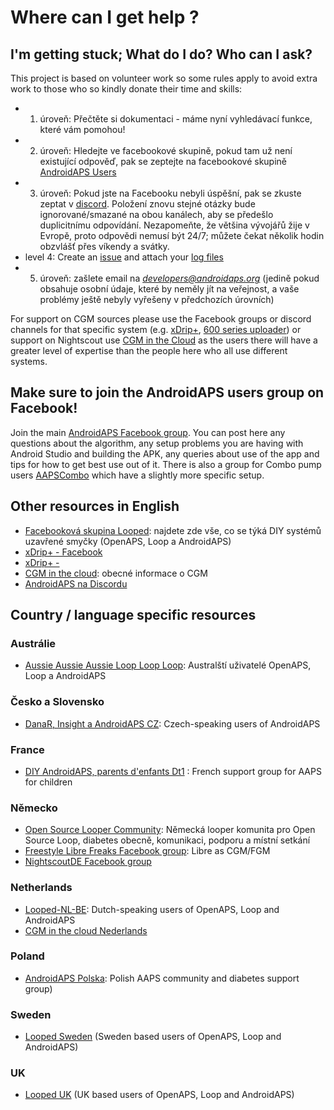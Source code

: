 # Where can I get help ?

## I'm getting stuck; What do I do? Who can I ask?

This project is based on volunteer work so some rules apply to avoid extra work to those who so kindly donate their time and skills:

* 1. úroveň: Přečtěte si dokumentaci - máme nyní vyhledávací funkce, které vám pomohou!
* 2. úroveň: Hledejte ve facebookové skupině, pokud tam už není existující odpověď, pak se zeptejte na facebookové skupině [AndroidAPS Users](https://www.facebook.com/groups/1900195340201874/)
* 3. úroveň: Pokud jste na Facebooku nebyli úspěšní, pak se zkuste zeptat v [discord](https://discord.gg/4fQUWHZ4Mw). Položení znovu stejné otázky bude ignorované/smazané na obou kanálech, aby se předešlo duplicitnímu odpovídání. Nezapomeňte, že většina vývojářů žije v Evropě, proto odpovědi nemusí být 24/7; můžete čekat několik hodin obzvlášť přes víkendy a svátky.
* level 4: Create an [issue](https://github.com/nightscout/AndroidAPS/issues) and attach your [log files](../GettingHelp/AccessingLogFiles.md)
* 5. úroveň: zašlete email na *developers@androidaps.org* (jedině pokud obsahuje osobní údaje, které by neměly jít na veřejnost, a vaše problémy ještě nebyly vyřešeny v předchozích úrovních)

For support on CGM sources please use the Facebook groups or discord channels for that specific system (e.g. [xDrip+](https://www.facebook.com/groups/xDripG5/), [600 series uploader](https://www.facebook.com/groups/NightscoutForMedtronic/)) or support on Nightscout use [CGM in the Cloud](https://www.facebook.com/groups/cgminthecloud/) as the users there will have a greater level of expertise than the people here who all use different systems.

## Make sure to join the AndroidAPS users group on Facebook!

Join the main [AndroidAPS Facebook group](https://www.facebook.com/groups/1900195340201874/). You can post here any questions about the algorithm, any setup problems you are having with Android Studio and building the APK, any queries about use of the app and tips for how to get best use out of it. There is also a group for Combo pump users [AAPSCombo](https://www.facebook.com/groups/127507891261169/) which have a slightly more specific setup.

## Other resources in English

* [Facebooková skupina Looped](https://www.facebook.com/groups/TheLoopedGroup): najdete zde vše, co se týká DIY systémů uzavřené smyčky (OpenAPS, Loop a AndroidAPS)
* [xDrip+ - Facebook](https://www.facebook.com/groups/xDripG5/)
* [xDrip+ - ](https://xdrip.readthedocs.io/en/latest/)
* [CGM in the cloud](https://www.facebook.com/groups/cgminthecloud/): obecné informace o CGM
* [AndroidAPS na Discordu](https://discord.gg/4fQUWHZ4Mw)

## Country / language specific resources

### Austrálie

* [Aussie Aussie Aussie Loop Loop Loop](https://www.facebook.com/groups/AussieLooping/): Australští uživatelé OpenAPS, Loop a AndroidAPS

### Česko a Slovensko

* [DanaR, Insight a AndroidAPS CZ](https://www.facebook.com/groups/AndroidAPSCZ/): Czech-speaking users of AndroidAPS

### France

* [DIY AndroidAPS, parents d'enfants Dt1](https://www.facebook.com/groups/262497886779069) : French support group for AAPS for children

### Německo

* [Open Source Looper Community](https://de.loopercommunity.org/): Německá looper komunita pro Open Source Loop, diabetes obecně, komunikaci, podporu a místní setkání
* [Freestyle Libre Freaks Facebook group](https://www.facebook.com/groups/FreestyleLibreFreaks/): Libre as CGM/FGM
* [NightscoutDE Facebook group](https://www.facebook.com/groups/nightscoutDE/)

### Netherlands

* [Looped-NL-BE](https://www.facebook.com/groups/117102135652893): Dutch-speaking users of OpenAPS, Loop and AndroidAPS
* [CGM in the cloud Nederlands](https://www.facebook.com/groups/1764754560436596)

### Poland

* [AndroidAPS Polska](https://www.facebook.com/groups/aapspl): Polish AAPS community and diabetes support group)

### Sweden

* [Looped Sweden](https://www.facebook.com/groups/661514380864081/) (Sweden based users of OpenAPS, Loop and AndroidAPS)

### UK

* [Looped UK](https://www.facebook.com/groups/LoopedUK/) (UK based users of OpenAPS, Loop and AndroidAPS)